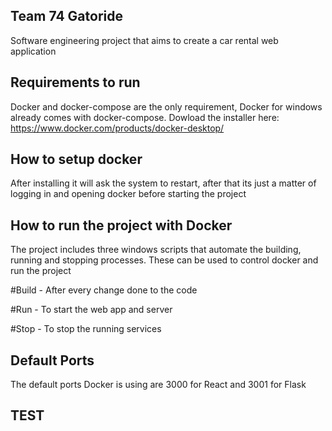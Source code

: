 ## Team 74 Gatoride
Software engineering project that aims to create a car rental web application

## Requirements to run
Docker and docker-compose are the only requirement, Docker for windows already comes with docker-compose. 
Dowload the installer here: https://www.docker.com/products/docker-desktop/

## How to setup docker
After installing it will ask the system to restart, after that its just a matter of logging in and opening docker before starting the project

## How to run the project with Docker
The project includes three windows scripts that automate the building, running and stopping processes. These can be used to control docker and run the project

#Build - After every change done to the code

#Run - To start the web app and server

#Stop - To stop the running services

## Default Ports
The default ports Docker is using are 3000 for React and 3001 for Flask

## TEST
